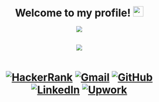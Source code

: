 <h1 align="center">
  Welcome to my profile!
  <img src="https://media.giphy.com/media/hvRJCLFzcasrR4ia7z/giphy.gif" width="28">
</h1>

<p align="center">
  <img src="https://komarev.com/ghpvc/?username=senesh-deshan&style=flat-square&color=40c463">
  <br><br><br>
  <a href="https://tarun-kamboj.github.io/">
    <img src="https://readme-typing-svg.herokuapp.com/?font=Righteous&color=20b2aa&size=60&center=true&vCenter=true&width=900&height=100&lines=Hi+%F0%9F%91%8B+I'm+Senesh;An+XP+hunter+%F0%9F%98%8E">
  </a>
  <br><br>
</p>
<!-- 
<p align="center">
  <a href="https://github.com/senesh-deshan">
    <img alt="followers" title="Follow me on Github" src="https://custom-icon-badges.herokuapp.com/github/followers/senesh-deshan?color=236ad3&labelColor=1155ba&style=for-the-badge&logo=person-add&label=Follow&logoColor=white"/></a>
</p> -->

<h1 align="center">
  
[![HackerRank](https://img.shields.io/badge/-Hackerrank-2EC866?style=for-the-badge&logo=HackerRank&logoColor=white)](https://www.hackerrank.com/seneshdeshan)
[![Gmail](https://img.shields.io/badge/Gmail-D14836?style=for-the-badge&logo=gmail&logoColor=white)](mailto:seneshdeshan@gmail.com
)
[![GitHub](https://img.shields.io/badge/github-%23121011.svg?style=for-the-badge&logo=github&logoColor=white)](https://github.com/senesh-deshan)
[![LinkedIn](https://img.shields.io/badge/linkedin-%230077B5.svg?style=for-the-badge&logo=linkedin&logoColor=white)](https://www.linkedin.com/in/senesh-deshan
)
[![Upwork](https://img.shields.io/badge/UpWork-6FDA44?style=for-the-badge&logo=Upwork&logoColor=white)](https://www.upwork.com/o/profiles/users/~01cf16e481fea6043d/)
  
</h1>


<!--
**senesh-deshan/senesh-deshan** is a ✨ _special_ ✨ repository because its `README.md` (this file) appears on your GitHub profile.

Here are some ideas to get you started:

- 🔭 I’m currently working on ...
- 🌱 I’m currently learning ...
- 👯 I’m looking to collaborate on ...
- 🤔 I’m looking for help with ...
- 💬 Ask me about ...
- 📫 How to reach me: ...
- 😄 Pronouns: ...
- ⚡ Fun fact: ...
-->
